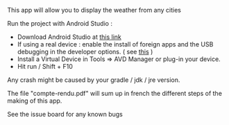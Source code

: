 This app will allow you to display the weather from any cities

Run the project with Android Studio :
- Download Android Studio at [this link](https://developer.android.com/studio)
- If using a real device : enable the install of foreign apps and the USB debugging in the developer options. ( see [this](https://developer.android.com/studio/debug/dev-options) )
- Install a Virtual Device in Tools => AVD Manager or plug-in your device.
- Hit run / Shift + F10

Any crash might be caused by your gradle / jdk / jre version.

The file "compte-rendu.pdf" will sum up in french the different steps of the making of this app.

See the issue board for any known bugs
